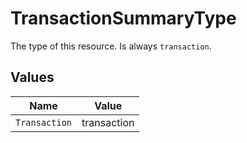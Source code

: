 # TransactionSummaryType

The type of this resource. Is always `transaction`.


## Values

| Name          | Value         |
| ------------- | ------------- |
| `Transaction` | transaction   |